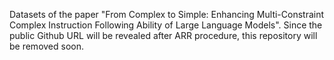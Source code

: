 Datasets of the paper "From Complex to Simple: Enhancing Multi-Constraint Complex Instruction Following Ability of Large Language Models".
Since the public Github URL will be revealed after ARR procedure, this repository will be removed soon.
